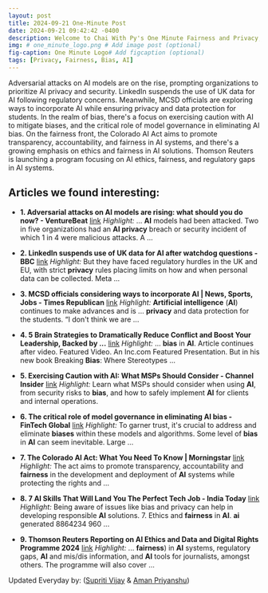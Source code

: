 ```yaml
---
layout: post
title: 2024-09-21 One-Minute Post
date: 2024-09-21 09:42:42 -0400
description: Welcome to Chai With Py's One Minute Fairness and Privacy, which aims to provide you the current happenings in the world of Fairness, Privacy, and AI.
img: # one_minute_logo.png # Add image post (optional)
fig-caption: One Minute Logo# Add figcaption (optional)
tags: [Privacy, Fairness, Bias, AI]
---
```


Adversarial attacks on AI models are on the rise, prompting organizations to prioritize AI privacy and security. LinkedIn suspends the use of UK data for AI following regulatory concerns. Meanwhile, MCSD officials are exploring ways to incorporate AI while ensuring privacy and data protection for students. In the realm of bias, there's a focus on exercising caution with AI to mitigate biases, and the critical role of model governance in eliminating AI bias. On the fairness front, the Colorado AI Act aims to promote transparency, accountability, and fairness in AI systems, and there's a growing emphasis on ethics and fairness in AI solutions. Thomson Reuters is launching a program focusing on AI ethics, fairness, and regulatory gaps in AI systems.

## Articles we found interesting:

- **1. Adversarial attacks on <b>AI</b> models are rising: what should you do now? - VentureBeat** [link](https://venturebeat.com/security/adversarial-attacks-on-ai-models-are-rising-what-should-you-do-now/)
_Highlight:_ ... <b>AI</b> models had been attacked. Two in five organizations had an <b>AI privacy</b> breach or security incident of which 1 in 4 were malicious attacks. A&nbsp;...

- **2. LinkedIn suspends use of UK data for <b>AI</b> after watchdog questions - BBC** [link](https://www.bbc.com/news/articles/cy89x4y1pmgo)
_Highlight:_ But they have faced regulatory hurdles in the UK and EU, with strict <b>privacy</b> rules placing limits on how and when personal data can be collected. Meta&nbsp;...

- **3. MCSD officials considering ways to incorporate <b>AI</b> | News, Sports, Jobs - Times Republican** [link](https://www.timesrepublican.com/news/todays-news/2024/09/mcsd-officials-considering-ways-to-incorporate-ai/)
_Highlight:_ <b>Artificial intelligence</b> (<b>AI</b>) continues to make advances and is ... <b>privacy</b> and data protection for the students. “I don&#39;t think we are&nbsp;...

- **4. 5 Brain Strategies to Dramatically Reduce Conflict and Boost Your Leadership, Backed by ...** [link](https://www.inc.com/marcel-schwantes/5-brain-strategies-to-reduce-conflict-boost-your-leadership.html)
_Highlight:_ ... <b>bias</b> in <b>AI</b>. Article continues after video. Featured Video. An Inc.com Featured Presentation. But in his new book Breaking <b>Bias</b>: Where Stereotypes&nbsp;...

- **5. Exercising Caution with <b>AI</b>: What MSPs Should Consider - Channel Insider** [link](https://www.channelinsider.com/managed-services/ai-msp-what-to-consider/)
_Highlight:_ Learn what MSPs should consider when using <b>AI</b>, from security risks to <b>bias</b>, and how to safely implement <b>AI</b> for clients and internal operations.

- **6. The critical role of model governance in eliminating <b>AI bias</b> - FinTech Global** [link](https://fintech.global/2024/09/20/the-critical-role-of-model-governance-in-eliminating-ai-bias/)
_Highlight:_ To garner trust, it&#39;s crucial to address and eliminate <b>biases</b> within these models and algorithms. Some level of <b>bias</b> in <b>AI</b> can seem inevitable. Large&nbsp;...

- **7. The Colorado <b>AI</b> Act: What You Need To Know | Morningstar** [link](https://www.morningstar.com/news/accesswire/920824msn/the-colorado-ai-act-what-you-need-to-know)
_Highlight:_ The act aims to promote transparency, accountability and <b>fairness</b> in the development and deployment of <b>AI</b> systems while protecting the rights and&nbsp;...

- **8. 7 <b>AI</b> Skills That Will Land You The Perfect Tech Job - India Today** [link](https://www.indiatoday.in/visualstories/education/7-ai-skills-that-will-land-you-the-perfect-tech-job-172527-20-09-2024)
_Highlight:_ Being aware of issues like bias and privacy can help in developing responsible <b>AI</b> solutions. 7. Ethics and <b>fairness</b> in <b>AI</b>. <b>ai</b> generated 8864234 960&nbsp;...

- **9. Thomson Reuters Reporting on <b>AI</b> Ethics and Data and Digital Rights Programme 2024** [link](https://opportunitydesk.org/2024/09/20/thomson-reuters-reporting-on-ai-ethics-and-data-and-digital-rights-programme-2024/)
_Highlight:_ ... <b>fairness</b>) in <b>AI</b> systems, regulatory gaps, <b>AI</b> and mis/dis information, and <b>AI</b> tools for journalists, amongst others. The programme will also cover&nbsp;...


Updated Everyday by: (<a href="https://supritivijay.github.io/">Supriti Vijay</a> & <a href="https://amanpriyanshu.github.io/">Aman Priyanshu</a>)
